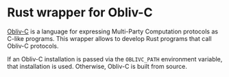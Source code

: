 Rust wrapper for Obliv-C
========================

[Obliv-C](https://github.com/samee/obliv-c) is a language for expressing Multi-Party Computation protocols as
C-like programs.
This wrapper allows to develop Rust programs that call Obliv-C protocols.

If an Obliv-C installation is passed via the `OBLIVC_PATH` environment
variable, that installation is used.
Otherwise, Obliv-C is built from source.
